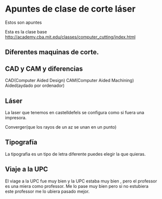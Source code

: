 # Apuntes de clase de corte láser

Estos son apuntes

Esta es la clase base
http://academy.cba.mit.edu/classes/computer_cutting/index.html



## Diferentes maquinas de corte.

## CAD y CAM y diferencias 


CAD(Computer Aided Design)
CAM(Computer Aided Machining)
Aided(aydado por ordenador)

## Láser 

La laser que tenemos en castelldefels se configura como si fuera una impresora.  

Converger(que los rayos de un az se unan en un punto)


## Tipografía

La tipografia es un tipo de letra diferente puedes elegir la que quieras.

## Viaje a la UPC

El viage a la UPC fue muy bien y la UPC estaba muy bien , pero el professor es una miera como professor. Me lo pase muy bien pero si no estubiera este professor me lo ubiera pasado mejor.


